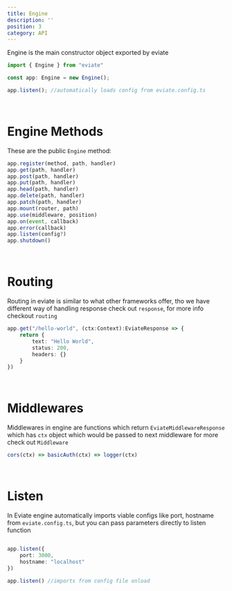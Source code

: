 ```yaml
---
title: Engine
description: ''
position: 3
category: API
---
```


Engine is the main constructor object exported by eviate

```ts
import { Engine } from "eviate"

const app: Engine = new Engine();

app.listen(); //automatically loads config from eviate.config.ts

```

<br>

# Engine Methods

These are the public `Engine` method: 

```ts
app.register(method, path, handler)
app.get(path, handler)
app.post(path, handler)
app.put(path, handler)
app.head(path, handler)
app.delete(path, handler)
app.patch(path, handler)
app.mount(router, path)
app.use(middleware, position)
app.on(event, callback)
app.error(callback)
app.listen(config?)
app.shutdown()
```

<br>

# Routing

Routing in eviate is similar to what other frameworks offer, tho we have different way of handling response check out `response`, for more info checkout `routing`


```ts
app.get("/hello-world", (ctx:Context):EviateResponse => {
    return {
        text: "Hello World",
        status: 200,
        headers: {}
    }
})
```

<br>

# Middlewares

Middlewares in engine are functions which return `EviateMiddlewareResponse` which has `ctx` object which would be passed to next middleware for more check out `Middleware`

```ts
cors(ctx) => basicAuth(ctx) => logger(ctx)
```

<br>

# Listen

In Eviate engine automatically imports viable configs like port, hostname from `eviate.config.ts`, but you can pass parameters directly to listen function

```ts

app.listen({
    port: 3000,
    hostname: "localhost"
})

app.listen() //imports from config file onload
```